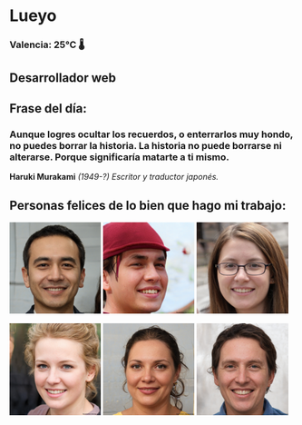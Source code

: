 # Lueyo
### Valencia:  25°C 🌡️
## Desarrollador web
## Frase del día:
<!-- START QUOTE -->
### Aunque logres ocultar los recuerdos, o enterrarlos muy hondo, no puedes borrar la historia. La historia no puede borrarse ni alterarse. Porque significaría matarte a ti mismo.
**Haruki Murakami** *(1949-?) Escritor y traductor japonés.*
<!-- END QUOTE -->






## Personas felices de lo bien que hago mi trabajo:

<p float="left">
  <img src="src/image_0.png" width="32%" />
  <img src="src/image_1.png" width="32%" /> 
  <img src="src/image_2.png" width="32%" />
</p>
<p float="left">
  <img src="src/image_3.png" width="32%" />
  <img src="src/image_4.png" width="32%" /> 
  <img src="src/image_5.png" width="32%" />
</p>
